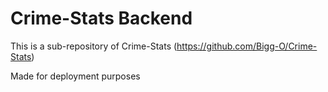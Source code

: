 # Crime-Stats Backend
This is a sub-repository of Crime-Stats (https://github.com/Bigg-O/Crime-Stats)

Made for deployment purposes
